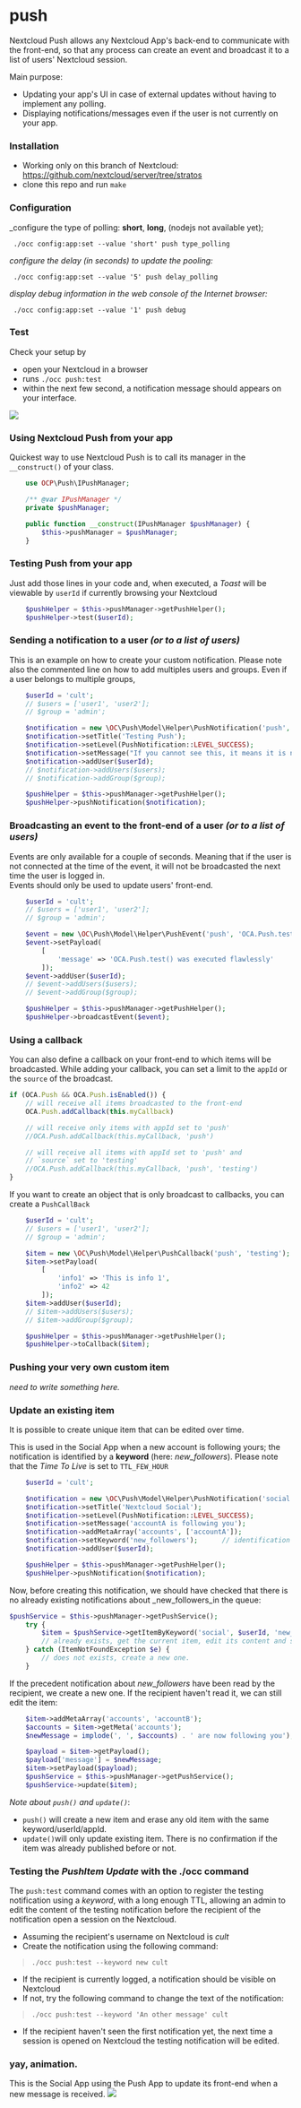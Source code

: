 # push

Nextcloud Push allows any Nextcloud App's back-end to communicate with the front-end, so that any process can create an event and broadcast it to a list of users' Nextcloud session.

Main purpose:
- Updating your app's UI in case of external updates without having to implement any polling.
- Displaying notifications/messages even if the user is not currently on your app.

 
### Installation

- Working only on this branch of Nextcloud: https://github.com/nextcloud/server/tree/stratos
- clone this repo and run `make`



### Configuration

_configure the type of polling: **short**, **long**, (nodejs not available yet);

``` ./occ config:app:set --value 'short' push type_polling```



_configure the delay (in seconds) to update the pooling:_

``` ./occ config:app:set --value '5' push delay_polling```

_display debug information in the web console of the Internet browser:_

``` ./occ config:app:set --value '1' push debug```



### Test

Check your setup by
 
 - open your Nextcloud in a browser
 - runs `./occ push:test`
 - within the next few second, a notification message should appears on your interface.


![](https://github.com/nextcloud/push/blob/master/documentations/PushTest.gif)


### Using Nextcloud Push from your app

Quickest way to use Nextcloud Push is to call its manager in the `__construct()` of your class.

```php
    use OCP\Push\IPushManager;

    /** @var IPushManager */
    private $pushManager;

    public function __construct(IPushManager $pushManager) {
        $this->pushManager = $pushManager;
    }
```



### Testing Push from your app

Just add those lines in your code and, when executed, a _Toast_ will be viewable by `userId` if currently browsing your Nextcloud
  
```php
    $pushHelper = $this->pushManager->getPushHelper();
    $pushHelper->test($userId);
```


### Sending a notification to a user _(or to a list of users)_

This is an example on how to create your custom notification. 
Please note also the commented line on how to add multiples users and groups. Even if a user belongs to multiple groups, 
```php
    $userId = 'cult';
    // $users = ['user1', 'user2'];
    // $group = 'admin';

    $notification = new \OC\Push\Model\Helper\PushNotification('push', IPushItem::TTL_INSTANT);
    $notification->setTitle('Testing Push');
    $notification->setLevel(PushNotification::LEVEL_SUCCESS);
    $notification->setMessage("If you cannot see this, it means it is not working.");
    $notification->addUser($userId);
    // $notification->addUsers($users);
    // $notification->addGroup($group);

    $pushHelper = $this->pushManager->getPushHelper();
    $pushHelper->pushNotification($notification);
```




### Broadcasting an event to the front-end of a user  _(or to a list of users)_

Events are only available for a couple of seconds. Meaning that if the user is not connected at the time of the event, it will not be broadcasted the next time the user is logged in.   
Events should only be used to update users' front-end.

```php
    $userId = 'cult';
    // $users = ['user1', 'user2'];
    // $group = 'admin';

    $event = new \OC\Push\Model\Helper\PushEvent('push', 'OCA.Push.test');
    $event->setPayload(
        [
            'message' => 'OCA.Push.test() was executed flawlessly'
        ]);
    $event->addUser($userId);
    // $event->addUsers($users);
    // $event->addGroup($group);

    $pushHelper = $this->pushManager->getPushHelper();
    $pushHelper->broadcastEvent($event);
```


### Using a callback

You can also define a callback on your front-end to which items will be broadcasted.
While adding your callback, you can set a limit to the `appId` or the `source` of the broadcast.


```javascript
if (OCA.Push && OCA.Push.isEnabled()) {
    // will receive all items broadcasted to the front-end
	OCA.Push.addCallback(this.myCallback)

    // will receive only items with appId set to 'push'
	//OCA.Push.addCallback(this.myCallback, 'push')

    // will receive all items with appId set to 'push' and
    // `source` set to 'testing'
	//OCA.Push.addCallback(this.myCallback, 'push', 'testing')
}
```

If you want to create an object that is only broadcast to callbacks, you can create a `PushCallBack`

```php
    $userId = 'cult';
    // $users = ['user1', 'user2'];
    // $group = 'admin';

    $item = new \OC\Push\Model\Helper\PushCallback('push', 'testing');
    $item->setPayload(
        [
            'info1' => 'This is info 1',
            'info2' => 42
        ]);
    $item->addUser($userId);
    // $item->addUsers($users);
    // $item->addGroup($group);

    $pushHelper = $this->pushManager->getPushHelper();
    $pushHelper->toCallback($item);
```



### Pushing your very own custom item

_need to write something here._



### Update an existing item

It is possible to create unique item that can be edited over time.

This is used in the Social App when a new account is following yours; the notification is identified by a **keyword** (here: _new_followers_).
Please note that the _Time To Live_ is set to `TTL_FEW_HOUR`
```php
    $userId = 'cult';

    $notification = new \OC\Push\Model\Helper\PushNotification('social', IPushItem::TTL_FEW_HOURS);
    $notification->setTitle('Nextcloud Social');
    $notification->setLevel(PushNotification::LEVEL_SUCCESS);
    $notification->setMessage('accountA is following you');
    $notification->addMetaArray('accounts', ['accountA']);
    $notification->setKeyword('new_followers');      // identification of the PushItem
    $notification->addUser($userId);

    $pushHelper = $this->pushManager->getPushHelper();
    $pushHelper->pushNotification($notification);
```


Now, before creating this notification, we should have checked that there is no already existing notifications about _new_followers_in the queue:
 


```php
$pushService = $this->pushManager->getPushService();
    try {
        $item = $pushService->getItemByKeyword('social', $userId, 'new_followers');
        // already exists, get the current item, edit its content and save the edited object
    } catch (ItemNotFoundException $e) {
        // does not exists, create a new one.
    }
```


If the precedent notification about _new_followers_ have been read by the recipient, we create a new one. If the recipient haven't read it, we can still edit the item:

```php
    $item->addMetaArray('accounts', 'accountB');
    $accounts = $item->getMeta('accounts');
    $newMessage = implode(', ', $accounts) . ' are now following you');

    $payload = $item->getPayload();
    $payload['message'] = $newMessage;
    $item->setPayload($payload);
    $pushService = $this->pushManager->getPushService();
    $pushService->update($item);
```

_Note about `push()` and `update()`_:
- `push()` will create a new item and erase any old item with the same keyword/userId/appId.
- `update()`will only update existing item. There is no confirmation if the item was already published before or not.




### Testing the _PushItem Update_ with the ./occ command

The `push:test` command comes with an option to register the testing notification using a _keyword_, 
with a long enough TTL, allowing an admin to edit the content of the testing notification before the recipient
of the notification open a session on the Nextcloud.

- Assuming the recipient's username on Nextcloud is _cult_
- Create the notification using the following command:

>     ./occ push:test --keyword new cult

- If the recipient is currently logged, a notification should be visible on Nextcloud
- If not, try the following command to change the text of the notification:

>     ./occ push:test --keyword 'An other message' cult

- If the recipient haven't seen the first notification yet, the next time a session is opened on Nextcloud the testing notification will be edited.



### yay, animation.

This is the Social App using the Push App to update its front-end when a new message is received.
![](https://raw.githubusercontent.com/nextcloud/push/master/documentations/SocialPush.gif)


